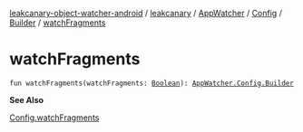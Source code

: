 [leakcanary-object-watcher-android](../../../../index.md) / [leakcanary](../../../index.md) / [AppWatcher](../../index.md) / [Config](../index.md) / [Builder](index.md) / [watchFragments](./watch-fragments.md)

# watchFragments

`fun watchFragments(watchFragments: `[`Boolean`](https://kotlinlang.org/api/latest/jvm/stdlib/kotlin/-boolean/index.html)`): `[`AppWatcher.Config.Builder`](index.md)

**See Also**

[Config.watchFragments](../watch-fragments.md)

